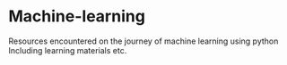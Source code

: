 # Machine-learning
Resources encountered on the journey of machine learning using python
Including learning materials etc.
